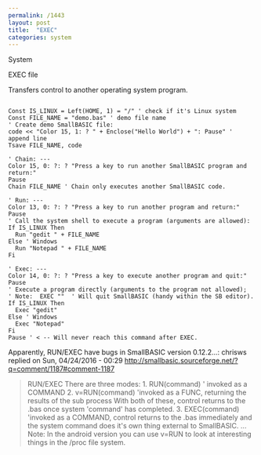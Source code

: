 ```yaml
---
permalink: /1443
layout: post
title:  "EXEC"
categories: system
---
```

System

EXEC file

Transfers control to another operating system program.

```

Const IS_LINUX = Left(HOME, 1) = "/" ' check if it's Linux system
Const FILE_NAME = "demo.bas" ' demo file name
' Create demo SmallBASIC file:
code << "Color 15, 1: ? " + Enclose("Hello World") + ": Pause" ' append line
Tsave FILE_NAME, code

' Chain: ---
Color 15, 0: ?: ? "Press a key to run another SmallBASIC program and return:"
Pause
Chain FILE_NAME ' Chain only executes another SmallBASIC code.

' Run: ---
Color 13, 0: ?: ? "Press a key to run another program and return:"
Pause
' Call the system shell to execute a program (arguments are allowed):
If IS_LINUX Then
  Run "gedit " + FILE_NAME
Else ' Windows
  Run "Notepad " + FILE_NAME
Fi

' Exec: ---
Color 14, 0: ?: ? "Press a key to execute another program and quit:"
Pause
' Execute a program directly (arguments to the program not allowed);
' Note:  EXEC ""  ' Will quit SmallBASIC (handy within the SB editor).
If IS_LINUX Then
  Exec "gedit"
Else ' Windows
  Exec "Notepad"
Fi
Pause ' < -- Will never reach this command after EXEC.

```

Apparently, RUN/EXEC have bugs in SmallBASIC version 0.12.2...:
chrisws replied on Sun, 04/24/2016 - 00:29 http://smallbasic.sourceforge.net/?q=comment/1187#comment-1187
<blockquote>
RUN/EXEC
There are three modes:
1. RUN(command) ' invoked as a COMMAND
2. v=RUN(command) 'invoked as a FUNC, returning the results of the sub process
With both of these, control returns to the .bas once system 'command' has completed.
3. EXEC(command) 'invoked as a COMMAND, control returns to the .bas immediately and the system command does it's own thing external to SmallBASIC.
...
Note: In the android version you can use v=RUN to look at interesting things in the /proc file system.
</blockqoute>
